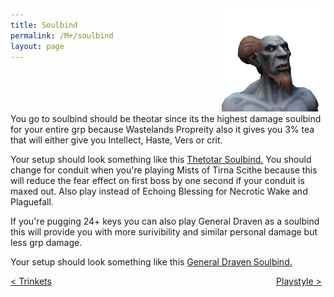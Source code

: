 ```yaml
---
title: Soulbind
permalink: /M+/soulbind
layout: page
---
```


<div style="display: block;width: 33%; margin-left: auto;margin-top:-20%;">
<img src="/assets/img/theotar.png" alt="">
</div>
You go to soulbind should be theotar since its the highest damage soulbind for your entire grp because Wastelands Propreity also it gives you 3% tea that will either give you Intellect, Haste, Vers or crit.

Your setup should look something like this [Thetotar Soulbind.](https://www.wowhead.com/soulbind-calc/venthyr/theotar-the-mad-duke/paladin/Awa-774CBS1ECBUtdAgSBTD0CCUwEAgiFStjCDUsqgg) You should change 
<a href="https://www.wowhead.com/spell=339316/echoing-blessings" data-wowhead="spell=339316"></a> for 
<a href="https://www.wowhead.com/spell=339124/pure-concentration" data-wowhead="spell=339124"></a> conduit when you're playing Mists of Tirna Scithe because this will reduce the fear effect on first boss by one second if your conduit is maxed out. Also play
<a href="https://www.wowhead.com/spell=339292/wrench-evil" data-wowhead="spell=339292"></a> instead of Echoing Blessing for Necrotic Wake and Plaguefall.

If you're pugging 24+ keys you can also play General Draven as a soulbind this will provide you with more surivibility and similar personal damage but less grp damage.

Your setup should look something like this [General Draven Soulbind.](https://www.wowhead.com/soulbind-calc/venthyr/general-draven/paladin/AwaWb5YCFS1ECCUtdAgSBTD0CCUwEAghBStjCA)

<div>
<div style="text-align:left;display: inline-block;width: 49%;">
<a href="/M+/trinkets"> < Trinkets</a>
</div>
<div style="text-align:right;display: inline-block;width: 49%;">
<a href="/M+/playstyle"> Playstyle ></a>
</div>
</div>
